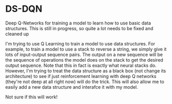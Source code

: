 # DS-DQN

Deep Q-Networks for training a model to learn how to use basic data structures.
This is still in progress, so quite a lot needs to be fixed and cleaned up

I'm trying to use Q Learning to train a model to use data structures. For example, to train a model to use a stack to reverse a string, we simply give it lots of input-output sequence pairs. The output on a new sequence will be the sequence of operations the model does on the stack to get the desired output sequence.
Note that this in fact is exactly what neural stacks do. However, I'm trying to treat the data structure as a black box (not change its architecture) to see if just reinforcement learning with deep Q networks (they're not deep at all right now) will do the trick. This will also allow me to easily add a new data structure and interafce it with my model.

Not sure if this will work!
